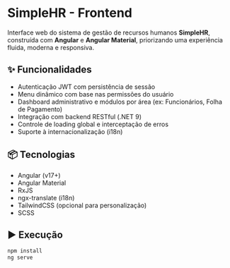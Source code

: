 # SimpleHR - Frontend

Interface web do sistema de gestão de recursos humanos **SimpleHR**, construída com **Angular** e **Angular Material**, priorizando uma experiência fluida, moderna e responsiva.

## ✨ Funcionalidades

- Autenticação JWT com persistência de sessão
- Menu dinâmico com base nas permissões do usuário
- Dashboard administrativo e módulos por área (ex: Funcionários, Folha de Pagamento)
- Integração com backend RESTful (.NET 9)
- Controle de loading global e interceptação de erros
- Suporte à internacionalização (i18n)

## 📦 Tecnologias

- Angular (v17+)
- Angular Material
- RxJS
- ngx-translate (i18n)
- TailwindCSS (opcional para personalização)
- SCSS

## ▶️ Execução

```bash
npm install
ng serve
